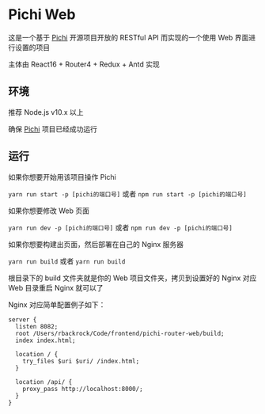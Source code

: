 # Pichi Web

这是一个基于 [Pichi](https://github.com/pichi-router/pichi) 开源项目开放的 RESTful API 而实现的一个使用 Web 界面进行设置的项目

主体由 React16 + Router4 + Redux + Antd 实现

## 环境
推荐 Node.js v10.x 以上

确保 [Pichi](https://github.com/pichi-router/pichi) 项目已经成功运行

## 运行
如果你想要开始用该项目操作 Pichi

`yarn run start -p [pichi的端口号]` 或者 `npm run start -p [pichi的端口号]` 

如果你想要修改 Web 页面

`yarn run dev -p [pichi的端口号]` 或者 `npm run dev -p [pichi的端口号]`

如果你想要构建出页面，然后部署在自己的 Nginx 服务器

`yarn run build` 或者 `yarn run build`

根目录下的 build 文件夹就是你的 Web 项目文件夹，拷贝到设置好的 Nginx 对应 Web 目录重启 Nginx 就可以了

Nginx 对应简单配置例子如下：

```
server {
  listen 8082;
  root /Users/rbackrock/Code/frontend/pichi-router-web/build;
  index index.html;

  location / {
    try_files $uri $uri/ /index.html;
  }

  location /api/ {
    proxy_pass http://localhost:8000/;
  }
}
```
